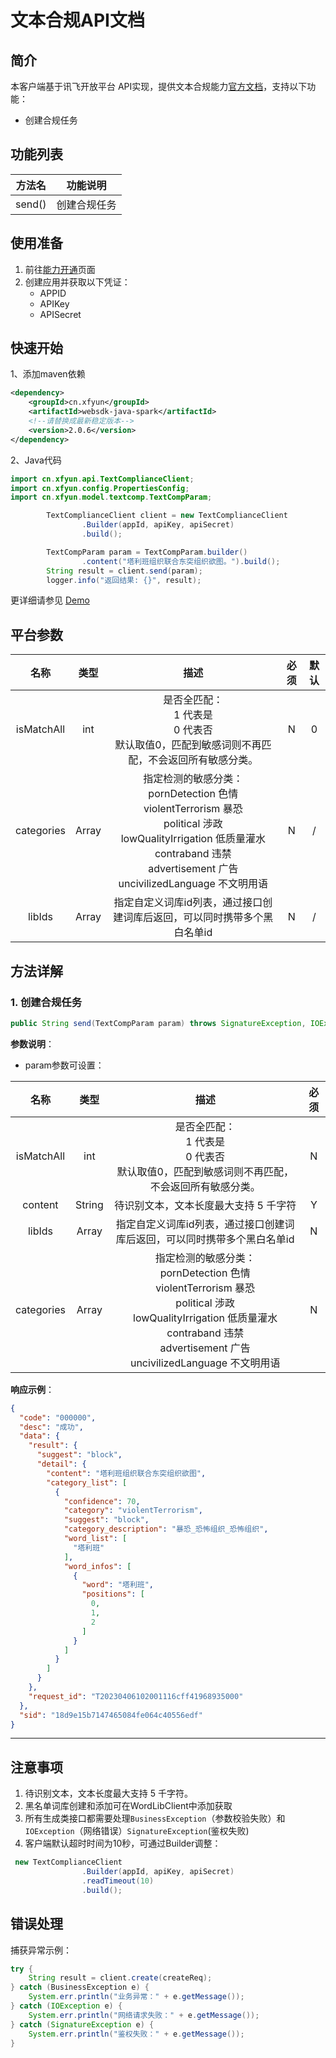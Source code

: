 # 文本合规API文档

## 简介

本客户端基于讯飞开放平台 API实现，提供文本合规能力[官方文档](https://www.xfyun.cn/doc/nlp/TextModeration/API.html)，支持以下功能：

- 创建合规任务

## 功能列表

| 方法名 | 功能说明   |
| ------ |--------|
| send() | 创建合规任务 |

## 使用准备

1. 前往[能力开通](https://www.xfyun.cn/services/preview-text/)页面
2. 创建应用并获取以下凭证：
   - APPID 
   - APIKey
   - APISecret

## 快速开始

1、添加maven依赖

```xml
<dependency>
    <groupId>cn.xfyun</groupId>
    <artifactId>websdk-java-spark</artifactId>
    <!--请替换成最新稳定版本-->
    <version>2.0.6</version>
</dependency>
```

2、Java代码

```java
import cn.xfyun.api.TextComplianceClient;
import cn.xfyun.config.PropertiesConfig;
import cn.xfyun.model.textcomp.TextCompParam;

        TextComplianceClient client = new TextComplianceClient
                .Builder(appId, apiKey, apiSecret)
                .build();

        TextCompParam param = TextCompParam.builder()
                .content("塔利班组织联合东突组织欲图。").build();
        String result = client.send(param);
        logger.info("返回结果: {}", result);
```

更详细请参见 [Demo](https://github.com/iFLYTEK-OP/websdk-java-demo/blob/main/src/main/java/cn/xfyun/demo/nlp/TextComplianceClientApp.java)

## 平台参数

|    名称    | 类型  |                             描述                             | 必须 | 默认 |
| :--------: | :---: | :----------------------------------------------------------: | :--: | :--: |
| isMatchAll |  int  | 是否全匹配：<br/>1 代表是<br/>0 代表否<br/>默认取值0，匹配到敏感词则不再匹配，不会返回所有敏感分类。 |  N   |  0   |
| categories | Array | 指定检测的敏感分类：<br/>pornDetection 色情<br/>violentTerrorism 暴恐<br/>political 涉政<br/>lowQualityIrrigation 低质量灌水<br/>contraband 违禁<br/>advertisement 广告<br/>uncivilizedLanguage 不文明用语 |  N   |  /   |
|   libIds   | Array | 指定自定义词库id列表，通过接口创建词库后返回，可以同时携带多个黑白名单id |  N   |  /   |

## 方法详解

### 1. 创建合规任务
```java
public String send(TextCompParam param) throws SignatureException, IOException
```
**参数说明**：

- param参数可设置：

|    名称    |  类型  |                             描述                             | 必须 |
| :--------: | :----: | :----------------------------------------------------------: | :--: |
| isMatchAll |  int   | 是否全匹配：<br/>1 代表是<br/>0 代表否<br/>默认取值0，匹配到敏感词则不再匹配，不会返回所有敏感分类。 |  N   |
|  content   | String |            待识别文本，文本长度最大支持 5 千字符             |  Y   |
|   libIds   | Array  | 指定自定义词库id列表，通过接口创建词库后返回，可以同时携带多个黑白名单id |  N   |
| categories | Array  | 指定检测的敏感分类：<br/>pornDetection 色情<br/>violentTerrorism 暴恐<br/>political 涉政<br/>lowQualityIrrigation 低质量灌水<br/>contraband 违禁<br/>advertisement 广告<br/>uncivilizedLanguage 不文明用语 |  N   |

**响应示例**：

```json
{
  "code": "000000",
  "desc": "成功",
  "data": {
    "result": {
      "suggest": "block",
      "detail": {
        "content": "塔利班组织联合东突组织欲图",
        "category_list": [
          {
            "confidence": 70,
            "category": "violentTerrorism",
            "suggest": "block",
            "category_description": "暴恐_恐怖组织_恐怖组织",
            "word_list": [
              "塔利班"
            ],
            "word_infos": [
              {
                "word": "塔利班",
                "positions": [
                  0,
                  1,
                  2
                ]
              }
            ]
          }
        ]
      }
    },
    "request_id": "T20230406102001116cff41968935000"
  },
  "sid": "18d9e15b7147465084fe064c40556edf"
}
```

---

## 注意事项
1. 待识别文本，文本长度最大支持 5 千字符。
2. 黑名单词库创建和添加可在WordLibClient中添加获取
3. 所有生成类接口都需要处理`BusinessException`（参数校验失败）和`IOException`（网络错误）`SignatureException`(鉴权失败)
6. 客户端默认超时时间为10秒，可通过Builder调整：

```java
 new TextComplianceClient
                .Builder(appId, apiKey, apiSecret)
                .readTimeout(10)
                .build();
```

## 错误处理
捕获异常示例：
```java
try {
    String result = client.create(createReq);
} catch (BusinessException e) {
    System.err.println("业务异常：" + e.getMessage());
} catch (IOException e) {
    System.err.println("网络请求失败：" + e.getMessage());
} catch (SignatureException e) {
    System.err.println("鉴权失败：" + e.getMessage());
}
```
